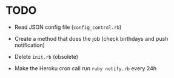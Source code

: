 # TODO

- Read JSON config file (`config_control.rb`)
- Create a method that does the job (check birthdays and push notification)
- Delete `init.rb` (obsolete)

- Make the Heroku cron call run `ruby notify.rb` every 24h
